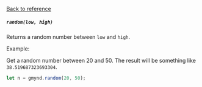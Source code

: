 [Back to reference](../README.md)

##### `random(low, high)`
Returns a random number between `low` and `high`.  

Example:

Get a random number between 20 and 50. The result will be something like `38.519687323693304`.
```javascript
let n = gmynd.random(20, 50);
```

